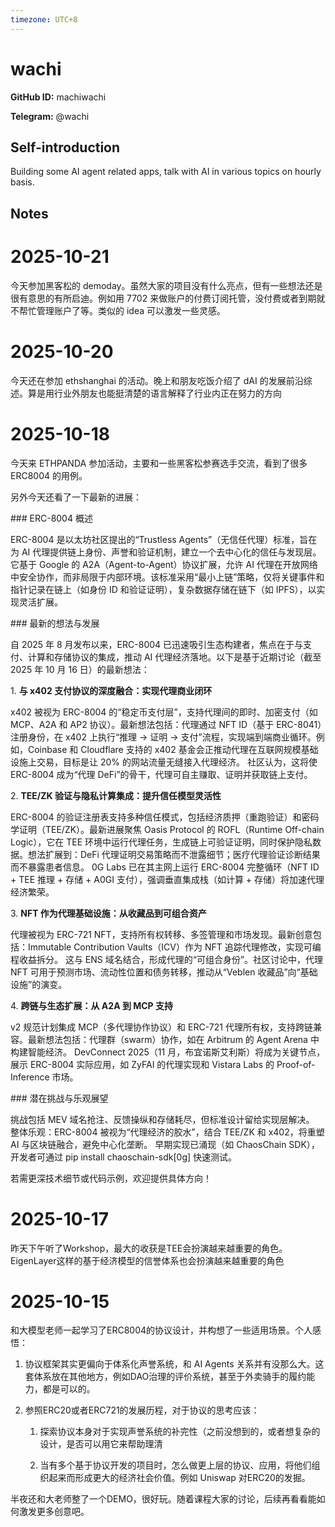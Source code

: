 ```yaml
---
timezone: UTC+8
---
```


# wachi

**GitHub ID:** machiwachi

**Telegram:** @wachi

## Self-introduction

Building some AI agent related apps, talk with AI in various topics on hourly basis.

## Notes
<!-- Content_START -->
# 2025-10-21
<!-- DAILY_CHECKIN_2025-10-21_START -->
今天参加黑客松的 demoday。虽然大家的项目没有什么亮点，但有一些想法还是很有意思的有所启迪。例如用 7702 来做账户的付费订阅托管，没付费或者到期就不帮忙管理账户了等。类似的 idea 可以激发一些灵感。
<!-- DAILY_CHECKIN_2025-10-21_END -->

# 2025-10-20
<!-- DAILY_CHECKIN_2025-10-20_START -->

今天还在参加 ethshanghai 的活动。晚上和朋友吃饭介绍了 dAI 的发展前沿综述。算是用行业外朋友也能挺清楚的语言解释了行业内正在努力的方向
<!-- DAILY_CHECKIN_2025-10-20_END -->

# 2025-10-18
<!-- DAILY_CHECKIN_2025-10-18_START -->


今天来 ETHPANDA 参加活动，主要和一些黑客松参赛选手交流，看到了很多 ERC8004 的用例。

另外今天还看了一下最新的进展：

\### ERC-8004 概述

ERC-8004 是以太坊社区提出的“Trustless Agents”（无信任代理）标准，旨在为 AI 代理提供链上身份、声誉和验证机制，建立一个去中心化的信任与发现层。它基于 Google 的 A2A（Agent-to-Agent）协议扩展，允许 AI 代理在开放网络中安全协作，而非局限于内部环境。该标准采用“最小上链”策略，仅将关键事件和指针记录在链上（如身份 ID 和验证证明），复杂数据存储在链下（如 IPFS），以实现灵活扩展。

\### 最新的想法与发展

自 2025 年 8 月发布以来，ERC-8004 已迅速吸引生态构建者，焦点在于与支付、计算和存储协议的集成，推动 AI 代理经济落地。以下是基于近期讨论（截至 2025 年 10 月 16 日）的最新想法：

1\. **与 x402 支付协议的深度融合：实现代理商业闭环**

x402 被视为 ERC-8004 的“稳定币支付层”，支持代理间的即时、加密支付（如 MCP、A2A 和 AP2 协议）。最新想法包括：代理通过 NFT ID（基于 ERC-8041）注册身份，在 x402 上执行“推理 → 证明 → 支付”流程，实现端到端商业循环。例如，Coinbase 和 Cloudflare 支持的 x402 基金会正推动代理在互联网规模基础设施上交易，目标是让 20% 的网站流量无缝接入代理经济。 社区认为，这将使 ERC-8004 成为“代理 DeFi”的骨干，代理可自主赚取、证明并获取链上支付。

2\. **TEE/ZK 验证与隐私计算集成：提升信任模型灵活性**

ERC-8004 的验证注册表支持多种信任模式，包括经济质押（重跑验证）和密码学证明（TEE/ZK）。最新进展聚焦 Oasis Protocol 的 ROFL（Runtime Off-chain Logic），它在 TEE 环境中运行代理任务，生成链上可验证证明，同时保护隐私数据。想法扩展到：DeFi 代理证明交易策略而不泄露细节；医疗代理验证诊断结果而不暴露患者信息。 0G Labs 已在其主网上运行 ERC-8004 完整循环（NFT ID + TEE 推理 + 存储 + A0GI 支付），强调垂直集成栈（如计算 + 存储）将加速代理经济繁荣。

3\. **NFT 作为代理基础设施：从收藏品到可组合资产**

代理被视为 ERC-721 NFT，支持所有权转移、多签管理和市场发现。最新创意包括：Immutable Contribution Vaults（ICV）作为 NFT 追踪代理修改，实现可编程收益拆分。 这与 ENS 域名结合，形成代理的“可组合身份”。社区讨论中，代理 NFT 可用于预测市场、流动性位置和债务转移，推动从“Veblen 收藏品”向“基础设施”的演变。

4\. **跨链与生态扩展：从 A2A 到 MCP 支持**

v2 规范计划集成 MCP（多代理协作协议）和 ERC-721 代理所有权，支持跨链兼容。最新想法包括：代理群（swarm）协作，如在 Arbitrum 的 Agent Arena 中构建智能经济。 DevConnect 2025（11 月，布宜诺斯艾利斯）将成为关键节点，展示 ERC-8004 实际应用，如 ZyFAI 的代理实现和 Vistara Labs 的 Proof-of-Inference 市场。

\### 潜在挑战与乐观展望

挑战包括 MEV 域名抢注、反馈操纵和存储耗尽，但标准设计留给实现层解决。 整体乐观：ERC-8004 被视为“代理经济的胶水”，结合 TEE/ZK 和 x402，将重塑 AI 与区块链融合，避免中心化垄断。 早期实现已涌现（如 ChaosChain SDK），开发者可通过 pip install chaoschain-sdk\[0g\] 快速测试。

若需更深技术细节或代码示例，欢迎提供具体方向！
<!-- DAILY_CHECKIN_2025-10-18_END -->

# 2025-10-17
<!-- DAILY_CHECKIN_2025-10-17_START -->



昨天下午听了Workshop，最大的收获是TEE会扮演越来越重要的角色。EigenLayer这样的基于经济模型的信誉体系也会扮演越来越重要的角色
<!-- DAILY_CHECKIN_2025-10-17_END -->

# 2025-10-15
<!-- DAILY_CHECKIN_2025-10-15_START -->




和大模型老师一起学习了ERC8004的协议设计，并构想了一些适用场景。个人感悟：

1.  协议框架其实更偏向于体系化声誉系统，和 AI Agents 关系并有没那么大。这套体系放在其他地方，例如DAO治理的评价系统，甚至于外卖骑手的履约能力，都是可以的。
    
2.  参照ERC20或者ERC721的发展历程，对于协议的思考应该：
    
    1.  探索协议本身对于实现声誉系统的补完性（之前没想到的，或者想复杂的设计，是否可以用它来帮助理清
        
    2.  当有多个基于协议开发的项目时，怎么做更上层的协议、应用，将他们组织起来而形成更大的经济社会价值。例如 Uniswap 对ERC20的发掘。
        

半夜还和大老师整了一个DEMO，很好玩。随着课程大家的讨论，后续再看看能如何激发更多创意吧。
<!-- DAILY_CHECKIN_2025-10-15_END -->
<!-- Content_END -->
